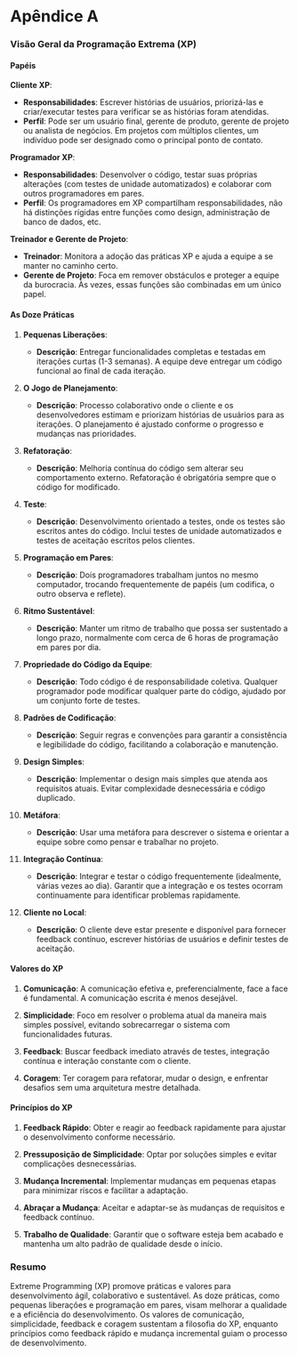 # Apêndice A

### Visão Geral da Programação Extrema (XP)

#### Papéis

**Cliente XP**:
- **Responsabilidades**: Escrever histórias de usuários, priorizá-las e criar/executar testes para verificar se as histórias foram atendidas.
- **Perfil**: Pode ser um usuário final, gerente de produto, gerente de projeto ou analista de negócios. Em projetos com múltiplos clientes, um indivíduo pode ser designado como o principal ponto de contato.

**Programador XP**:
- **Responsabilidades**: Desenvolver o código, testar suas próprias alterações (com testes de unidade automatizados) e colaborar com outros programadores em pares.
- **Perfil**: Os programadores em XP compartilham responsabilidades, não há distinções rígidas entre funções como design, administração de banco de dados, etc.

**Treinador e Gerente de Projeto**:
- **Treinador**: Monitora a adoção das práticas XP e ajuda a equipe a se manter no caminho certo.
- **Gerente de Projeto**: Foca em remover obstáculos e proteger a equipe da burocracia. Às vezes, essas funções são combinadas em um único papel.

#### As Doze Práticas

1. **Pequenas Liberações**:
   - **Descrição**: Entregar funcionalidades completas e testadas em iterações curtas (1-3 semanas). A equipe deve entregar um código funcional ao final de cada iteração.
   
2. **O Jogo de Planejamento**:
   - **Descrição**: Processo colaborativo onde o cliente e os desenvolvedores estimam e priorizam histórias de usuários para as iterações. O planejamento é ajustado conforme o progresso e mudanças nas prioridades.

3. **Refatoração**:
   - **Descrição**: Melhoria contínua do código sem alterar seu comportamento externo. Refatoração é obrigatória sempre que o código for modificado.

4. **Teste**:
   - **Descrição**: Desenvolvimento orientado a testes, onde os testes são escritos antes do código. Inclui testes de unidade automatizados e testes de aceitação escritos pelos clientes.

5. **Programação em Pares**:
   - **Descrição**: Dois programadores trabalham juntos no mesmo computador, trocando frequentemente de papéis (um codifica, o outro observa e reflete).

6. **Ritmo Sustentável**:
   - **Descrição**: Manter um ritmo de trabalho que possa ser sustentado a longo prazo, normalmente com cerca de 6 horas de programação em pares por dia.

7. **Propriedade do Código da Equipe**:
   - **Descrição**: Todo código é de responsabilidade coletiva. Qualquer programador pode modificar qualquer parte do código, ajudado por um conjunto forte de testes.

8. **Padrões de Codificação**:
   - **Descrição**: Seguir regras e convenções para garantir a consistência e legibilidade do código, facilitando a colaboração e manutenção.

9. **Design Simples**:
   - **Descrição**: Implementar o design mais simples que atenda aos requisitos atuais. Evitar complexidade desnecessária e código duplicado.

10. **Metáfora**:
    - **Descrição**: Usar uma metáfora para descrever o sistema e orientar a equipe sobre como pensar e trabalhar no projeto.

11. **Integração Contínua**:
    - **Descrição**: Integrar e testar o código frequentemente (idealmente, várias vezes ao dia). Garantir que a integração e os testes ocorram continuamente para identificar problemas rapidamente.

12. **Cliente no Local**:
    - **Descrição**: O cliente deve estar presente e disponível para fornecer feedback contínuo, escrever histórias de usuários e definir testes de aceitação.

#### Valores do XP

1. **Comunicação**: A comunicação efetiva e, preferencialmente, face a face é fundamental. A comunicação escrita é menos desejável.
   
2. **Simplicidade**: Foco em resolver o problema atual da maneira mais simples possível, evitando sobrecarregar o sistema com funcionalidades futuras.

3. **Feedback**: Buscar feedback imediato através de testes, integração contínua e interação constante com o cliente.

4. **Coragem**: Ter coragem para refatorar, mudar o design, e enfrentar desafios sem uma arquitetura mestre detalhada.

#### Princípios do XP

1. **Feedback Rápido**: Obter e reagir ao feedback rapidamente para ajustar o desenvolvimento conforme necessário.
   
2. **Pressuposição de Simplicidade**: Optar por soluções simples e evitar complicações desnecessárias.

3. **Mudança Incremental**: Implementar mudanças em pequenas etapas para minimizar riscos e facilitar a adaptação.

4. **Abraçar a Mudança**: Aceitar e adaptar-se às mudanças de requisitos e feedback contínuo.

5. **Trabalho de Qualidade**: Garantir que o software esteja bem acabado e mantenha um alto padrão de qualidade desde o início.

### Resumo

Extreme Programming (XP) promove práticas e valores para desenvolvimento ágil, colaborativo e sustentável. As doze práticas, como pequenas liberações e programação em pares, visam melhorar a qualidade e a eficiência do desenvolvimento. Os valores de comunicação, simplicidade, feedback e coragem sustentam a filosofia do XP, enquanto princípios como feedback rápido e mudança incremental guiam o processo de desenvolvimento.
